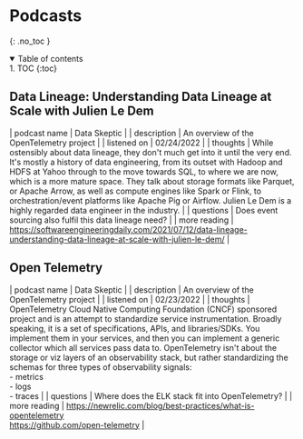 # Podcasts
{: .no_toc }

<details open markdown="block">
  <summary>
    Table of contents
  </summary>
1. TOC
{:toc}
</details>


## Data Lineage: Understanding Data Lineage at Scale with Julien Le Dem

| podcast name | Data Skeptic |
| description  | An overview of the OpenTelemetry project  |
| listened on  | 02/24/2022  |
| thoughts     | While ostensibly about data lineage, they don't much get into it until the very end. It's mostly a history of data engineering, from its outset with Hadoop and HDFS at Yahoo through to the move towards SQL, to where we are now, which is a more mature space. They talk about storage formats like Parquet, or Apache Arrow, as well as compute engines like Spark or Flink, to orchestration/event platforms like Apache Pig or Airflow. Julien Le Dem is a highly regarded data engineer in the industry. |
| questions    | Does event sourcing also fulfil this data lineage need? |
| more reading | https://softwareengineeringdaily.com/2021/07/12/data-lineage-understanding-data-lineage-at-scale-with-julien-le-dem/ |

## Open Telemetry

| podcast name | Data Skeptic |
| description  | An overview of the OpenTelemetry project |
| listened on  | 02/23/2022  |
| thoughts     |  OpenTelemetry Cloud Native Computing Foundation (CNCF) sponsored project and is an attempt to standardize service instrumentation. Broadly speaking, it is a set of specifications, APIs, and libraries/SDKs. You implement them in your services, and then you can implement a generic collector which all services pass data to. OpenTelemetry isn't about the storage or viz layers of an observability stack, but rather standardizing the schemas for three types of observability signals:<br> - metrics<br> - logs<br> - traces |
| questions    | Where does the ELK stack fit into OpenTelemetry? |
| more reading | https://newrelic.com/blog/best-practices/what-is-opentelemetry<br>https://github.com/open-telemetry |

